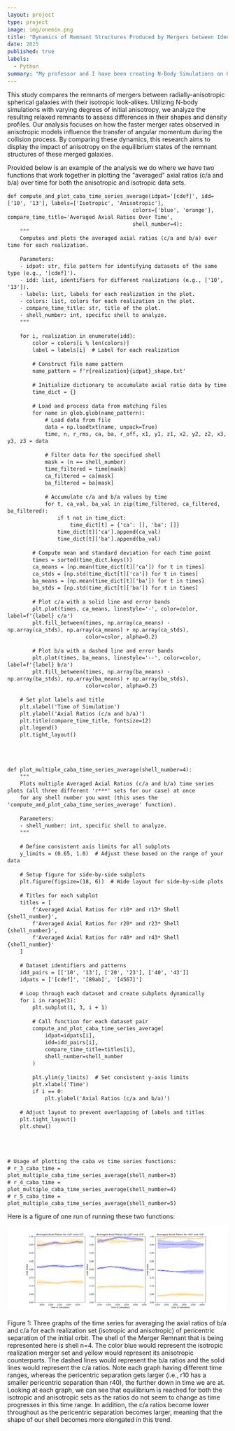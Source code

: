 ```yaml
---
layout: project
type: project
image: img/onemin.png
title: "Dynamics of Remnant Structures Produced by Mergers between Identical Anisotropic Spherical Galaxies"
date: 2025
published: true
labels:
  - Python
summary: "My professor and I have been creating N-Body Simulations on Galaxy Mergers to study the dynamics of their remnant structures."
---
```



This study compares the remnants of mergers between radially-anisotropic spherical galaxies with their isotropic look-alikes. Utilizing N-body simulations with varying degrees of initial anisotropy, we analyze the resulting relaxed remnants to assess differences in their shapes and density profiles. Our analysis focuses on how the faster merger rates observed in anisotropic models influence the transfer of angular momentum during the collision process. By comparing these dynamics, this research aims to display the impact of anisotropy on the equilibrium states of the remnant structures of these merged galaxies.

Provided below is an example of the analysis we do where we have two functions that work together in plotting the "averaged" axial ratios (c/a and b/a) over time for both the anisotropic and isotropic data sets.


```
def compute_and_plot_caba_time_series_average(idpat='[cdef]', idd=['10', '13'], labels=['Isotropic', 'Anisotropic'],
                                        colors=['blue', 'orange'], compare_time_title='Averaged Axial Ratios Over Time',
                                        shell_number=4):
    """
    Computes and plots the averaged axial ratios (c/a and b/a) over time for each realization.
    
    Parameters:
    - idpat: str, file pattern for identifying datasets of the same type (e.g., '[cdef]').
    - idd: list, identifiers for different realizations (e.g., ['10', '13']).
    - labels: list, labels for each realization in the plot.
    - colors: list, colors for each realization in the plot.
    - compare_time_title: str, title of the plot.
    - shell_number: int, specific shell to analyze.
    """
    
    for i, realization in enumerate(idd):
        color = colors[i % len(colors)]
        label = labels[i]  # Label for each realization
        
        # Construct file name pattern
        name_pattern = f'r{realization}{idpat}_shape.txt'
        
        # Initialize dictionary to accumulate axial ratio data by time
        time_dict = {}
        
        # Load and process data from matching files
        for name in glob.glob(name_pattern):
            # Load data from file
            data = np.loadtxt(name, unpack=True)
            time, n, r_rms, ca, ba, r_off, x1, y1, z1, x2, y2, z2, x3, y3, z3 = data

            # Filter data for the specified shell
            mask = (n == shell_number)
            time_filtered = time[mask]
            ca_filtered = ca[mask]
            ba_filtered = ba[mask]
            
            # Accumulate c/a and b/a values by time
            for t, ca_val, ba_val in zip(time_filtered, ca_filtered, ba_filtered):
                if t not in time_dict:
                    time_dict[t] = {'ca': [], 'ba': []}
                time_dict[t]['ca'].append(ca_val)
                time_dict[t]['ba'].append(ba_val)
        
        # Compute mean and standard deviation for each time point
        times = sorted(time_dict.keys())
        ca_means = [np.mean(time_dict[t]['ca']) for t in times]
        ca_stds = [np.std(time_dict[t]['ca']) for t in times]
        ba_means = [np.mean(time_dict[t]['ba']) for t in times]
        ba_stds = [np.std(time_dict[t]['ba']) for t in times]
        
        # Plot c/a with a solid line and error bands
        plt.plot(times, ca_means, linestyle='-', color=color, label=f'{label} c/a')
        plt.fill_between(times, np.array(ca_means) - np.array(ca_stds), np.array(ca_means) + np.array(ca_stds),
                         color=color, alpha=0.2)
        
        # Plot b/a with a dashed line and error bands
        plt.plot(times, ba_means, linestyle='--', color=color, label=f'{label} b/a')
        plt.fill_between(times, np.array(ba_means) - np.array(ba_stds), np.array(ba_means) + np.array(ba_stds),
                         color=color, alpha=0.2)
    
    # Set plot labels and title
    plt.xlabel('Time of Simulation')
    plt.ylabel('Axial Ratios (c/a and b/a)')
    plt.title(compare_time_title, fontsize=12)
    plt.legend()
    plt.tight_layout()




def plot_multiple_caba_time_series_average(shell_number=4):
    """
    Plots multiple Averaged Axial Ratios (c/a and b/a) time series plots (all three different 'r***' sets for our case) at once 
    for any shell number you want (this uses the 'compute_and_plot_caba_time_series_average' function).
    
    Parameters:
    - shell_number: int, specific shell to analyze.
    """

    # Define consistent axis limits for all subplots
    y_limits = (0.65, 1.0)  # Adjust these based on the range of your data

    # Setup figure for side-by-side subplots
    plt.figure(figsize=(18, 6))  # Wide layout for side-by-side plots

    # Titles for each subplot
    titles = [
        f'Averaged Axial Ratios for r10* and r13* Shell {shell_number}',
        f'Averaged Axial Ratios for r20* and r23* Shell {shell_number}',
        f'Averaged Axial Ratios for r40* and r43* Shell {shell_number}'
    ]

    # Dataset identifiers and patterns
    idd_pairs = [['10', '13'], ['20', '23'], ['40', '43']]
    idpats = ['[cdef]', '[89ab]', '[4567]']

    # Loop through each dataset and create subplots dynamically
    for i in range(3):
        plt.subplot(1, 3, i + 1)

        # Call function for each dataset pair
        compute_and_plot_caba_time_series_average(
            idpat=idpats[i], 
            idd=idd_pairs[i], 
            compare_time_title=titles[i], 
            shell_number=shell_number
        )
        
        plt.ylim(y_limits)  # Set consistent y-axis limits
        plt.xlabel('Time')
        if i == 0:
            plt.ylabel('Axial Ratios (c/a and b/a)')

    # Adjust layout to prevent overlapping of labels and titles
    plt.tight_layout()
    plt.show()




# Usage of plotting the caba vs time series functions:
# r_3_caba_time = plot_multiple_caba_time_series_average(shell_number=3)
# r_4_caba_time = plot_multiple_caba_time_series_average(shell_number=4)
# r_5_caba_time = plot_multiple_caba_time_series_average(shell_number=5)
```

Here is a figure of one run of running these two functions:

<img class="img-fluid" src="../img/Averaged_Axial_Ratios_11_13_24.png">

Figure 1: Three graphs of the time series for averaging the axial ratios of b/a and c/a for each realization set (isotropic and anisotropic) of pericentric separation of the initial orbit. The shell of the Merger Remnant that is being represented here is shell n=4. The color blue would represent the isotropic realization merger set and yellow would represent its anisotropic counterparts. The dashed lines would represent the b/a ratios and the solid lines would represent the c/a ratios. Note each graph having different time ranges, whereas the pericentric separation gets larger (i.e., r10 has a smaller pericentric separation than r40), the further down in time we are at. Looking at each graph, we can see that equilibrium is reached for both the isotropic and anisotropic sets as the ratios do not seem to change as time progresses in this time range. In addition, the c/a ratios become lower throughout as the pericentric separation becomes larger, meaning that the shape of our shell becomes more elongated in this trend.
